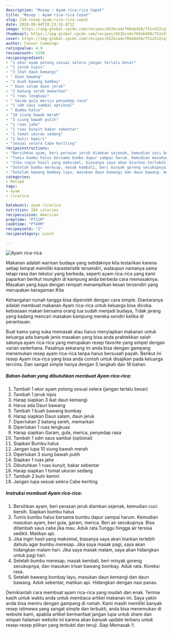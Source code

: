 ```yaml
---
description: "Resep : Ayam rica-rica Cepat"
title: "Resep : Ayam rica-rica Cepat"
slug: 210-resep-ayam-rica-rica-cepat
date: 2020-09-04T20:23:19.871Z
image: https://img-global.cpcdn.com/recipes/b52bca4cf69ab450/751x532cq70/ayam-rica-rica-foto-resep-utama.jpg
thumbnail: https://img-global.cpcdn.com/recipes/b52bca4cf69ab450/751x532cq70/ayam-rica-rica-foto-resep-utama.jpg
cover: https://img-global.cpcdn.com/recipes/b52bca4cf69ab450/751x532cq70/ayam-rica-rica-foto-resep-utama.jpg
author: Connor Cummings
ratingvalue: 4.9
reviewcount: 5298
recipeingredient:
- "1 ekor ayam potong sesuai selera jangan terlalu besar"
- "1 jeruk nipis"
- "3 ikat daun kemangi"
- " Daun bawang"
- "1 buah bawang bombay"
- " Daun salam daun jeruk"
- "2 batang sereh memarkan"
- "1 ruas lengkuas"
- " Garam gula merica penyedap rasa"
- "1 sdm saus sambal optional"
- " Bumbu halus"
- "10 siung bawah merah"
- "3 siung bawah putih"
- "1 ruas jahe"
- "1 ruas kunyit bakar sebentar"
- "1 tomat ukuran sedang"
- "2 butir kemiri"
- "sesuai selera Cabe keriting"
recipeinstructions:
- "Bersihkan ayam, beri perasan jeruk diamkan sejenak, kemudian cuci bersih. Siapkan bumbu halus"
- "Tumis bumbu halus bersama bumbu dapur sampai harum. Kemudian masukan ayam, beri gula, garam, merica. Beri air secukupnya. Bisa ditambah saus cabe jika mau. Aduk rata.Tunggu hingga air tersisa sedikit. Matikan api."
- "Jika ingin hasil yang maksimal, biasanya saya akan biarkan terlebih dahulu agar bumbu meresap. Jika saya masak pagi, saya akan hidangkan malam hari. Jika saya masak malam, saya akan hidangkan untuk pagi hari."
- "Setelah bumbu meresap, masak kembali, beri minyak goreng secukupnya, dan masukan irisan bawang bombay. Aduk rata. Koreksi rasa."
- "Setelah bawang bombay layu, masukan daun kemangi dan daun bawang. Aduk sebentar, matikan api. Hidangkan dengan nasi panas."
categories:
- Recipe
tags:
- ayam
- ricarica

katakunci: ayam ricarica 
nutrition: 284 calories
recipecuisine: American
preptime: "PT11M"
cooktime: "PT49M"
recipeyield: "2"
recipecategory: Lunch

---
```



![Ayam rica-rica](https://img-global.cpcdn.com/recipes/b52bca4cf69ab450/751x532cq70/ayam-rica-rica-foto-resep-utama.jpg)

Makanan adalah warisan budaya yang setidaknya kita lestarikan karena setiap tempat memiliki karasteristik tersendiri, walaupun namanya sama tetapi rasa dan tekstur yang berbeda, seperti ayam rica-rica yang kami paparkan berikut mungkin di kampung anda berbeda cara memasaknya. Masakan yang kaya dengan rempah menampilkan kesan tersendiri yang merupakan keragaman Kita

Kehangatan rumah tangga bisa diperoleh dengan cara simple. Diantaranya adalah membuat makanan Ayam rica-rica untuk keluarga bisa dicoba. kebiasaan makan bersama orang tua sudah menjadi budaya, Tidak jarang yang kadang mencari masakan kampung mereka sendiri ketika di perantauan.



Buat kamu yang suka memasak atau harus menyiapkan makanan untuk keluarga ada banyak jenis masakan yang bisa anda praktekkan salah satunya ayam rica-rica yang merupakan resep favorite yang simpel dengan varian sederhana. Pasalnya sekarang ini anda bisa dengan gampang menemukan resep ayam rica-rica tanpa harus bersusah payah.
Berikut ini resep Ayam rica-rica yang bisa anda contoh untuk disajikan pada keluarga tercinta. Dan sangat simple hanya dengan 5 langkah dan 18 bahan.


<!--inarticleads1-->

##### Bahan-bahan yang dibutuhkan membuat Ayam rica-rica:

1. Tambah 1 ekor ayam potong sesuai selera (jangan terlalu besar)
1. Tambah 1 jeruk nipis
1. Harap siapkan 3 ikat daun kemangi
1. Harus ada  Daun bawang
1. Tambah 1 buah bawang bombay
1. Harap siapkan  Daun salam, daun jeruk
1. Diperlukan 2 batang sereh, memarkan
1. Diperlukan 1 ruas lengkuas
1. Harap siapkan  Garam, gula, merica, penyedap rasa
1. Tambah 1 sdm saus sambal (optional)
1. Siapkan  Bumbu halus
1. Jangan lupa 10 siung bawah merah
1. Diperlukan 3 siung bawah putih
1. Siapkan 1 ruas jahe
1. Dibutuhkan 1 ruas kunyit, bakar sebentar
1. Harap siapkan 1 tomat ukuran sedang
1. Tambah 2 butir kemiri
1. Jangan lupa sesuai selera Cabe keriting




<!--inarticleads2-->

##### Instruksi membuat  Ayam rica-rica:

1. Bersihkan ayam, beri perasan jeruk diamkan sejenak, kemudian cuci bersih. Siapkan bumbu halus
1. Tumis bumbu halus bersama bumbu dapur sampai harum. Kemudian masukan ayam, beri gula, garam, merica. Beri air secukupnya. Bisa ditambah saus cabe jika mau. Aduk rata.Tunggu hingga air tersisa sedikit. Matikan api.
1. Jika ingin hasil yang maksimal, biasanya saya akan biarkan terlebih dahulu agar bumbu meresap. Jika saya masak pagi, saya akan hidangkan malam hari. Jika saya masak malam, saya akan hidangkan untuk pagi hari.
1. Setelah bumbu meresap, masak kembali, beri minyak goreng secukupnya, dan masukan irisan bawang bombay. Aduk rata. Koreksi rasa.
1. Setelah bawang bombay layu, masukan daun kemangi dan daun bawang. Aduk sebentar, matikan api. Hidangkan dengan nasi panas.




Demikianlah cara membuat ayam rica-rica yang mudah dan enak. Terima kasih untuk waktu anda untuk membaca artikel makanan ini. Saya yakin anda bisa meniru dengan gampang di rumah. Kami masih memiliki banyak resep istimewa yang sangat simple dan terbukti, anda bisa menemukan di website kami, apabila artikel bermanfaat jangan lupa untuk share dan simpan halaman website ini karena akan banyak update terbaru untuk resep-resep pilihan yang terbukti dan teruji. Siap Memasak !!. 
